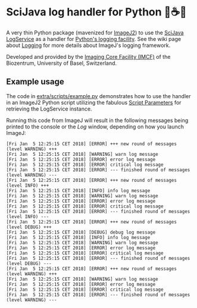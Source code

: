 # SciJava log handler for Python :snake::coffee::bookmark_tabs:

A very thin Python package (mavenized for [ImageJ2][imagej]) to use the
[SciJava][gh_scijava] [LogService][gh_sj_logservice] as a handler for
[Python's logging facility][py_logging]. See the wiki page about
[Logging][ij_logging] for more details about ImageJ's logging framework.

Developed and provided by the [Imaging Core Facility (IMCF)][imcf] of the
Biozentrum, University of Basel, Switzerland.

## Example usage

The code in [extra/scripts/example.py](extra/scripts/example.py) demonstrates
how to use the handler in an ImageJ2 Python script utilizing the fabulous
[Script Parameters][ij_script_params] for retrieving the LogService instance.

Running this code from ImageJ will result in the following messages being
printed to the console or the *Log* window, depending on how you launch ImageJ:

```log
[Fri Jan  5 12:25:15 CET 2018] [ERROR] +++ new round of messages (level WARNING) +++
[Fri Jan  5 12:25:15 CET 2018] [WARNING] warn log message
[Fri Jan  5 12:25:15 CET 2018] [ERROR] error log message
[Fri Jan  5 12:25:15 CET 2018] [ERROR] critical log message
[Fri Jan  5 12:25:15 CET 2018] [ERROR] --- finished round of messages (level WARNING) ---
[Fri Jan  5 12:25:15 CET 2018] [ERROR] +++ new round of messages (level INFO) +++
[Fri Jan  5 12:25:15 CET 2018] [INFO] info log message
[Fri Jan  5 12:25:15 CET 2018] [WARNING] warn log message
[Fri Jan  5 12:25:15 CET 2018] [ERROR] error log message
[Fri Jan  5 12:25:15 CET 2018] [ERROR] critical log message
[Fri Jan  5 12:25:15 CET 2018] [ERROR] --- finished round of messages (level INFO) ---
[Fri Jan  5 12:25:15 CET 2018] [ERROR] +++ new round of messages (level DEBUG) +++
[Fri Jan  5 12:25:15 CET 2018] [DEBUG] debug log message
[Fri Jan  5 12:25:15 CET 2018] [INFO] info log message
[Fri Jan  5 12:25:15 CET 2018] [WARNING] warn log message
[Fri Jan  5 12:25:15 CET 2018] [ERROR] error log message
[Fri Jan  5 12:25:15 CET 2018] [ERROR] critical log message
[Fri Jan  5 12:25:15 CET 2018] [ERROR] --- finished round of messages (level DEBUG) ---
[Fri Jan  5 12:25:15 CET 2018] [ERROR] +++ new round of messages (level WARNING) +++
[Fri Jan  5 12:25:15 CET 2018] [WARNING] warn log message
[Fri Jan  5 12:25:15 CET 2018] [ERROR] error log message
[Fri Jan  5 12:25:15 CET 2018] [ERROR] critical log message
[Fri Jan  5 12:25:15 CET 2018] [ERROR] --- finished round of messages (level WARNING) ---
```


[imcf]: https://www.biozentrum.unibas.ch/imcf
[imagej]: https://imagej.net
[ij_logging]: https://imagej.net/Logging
[ij_script_params]: http://imagej.net/Script_Parameters
[py_logging]: https://docs.python.org/2/library/logging.html
[gh_scijava]: https://github.com/scijava
[gh_sj_logservice]: https://github.com/scijava/scijava-common/tree/master/src/main/java/org/scijava/log